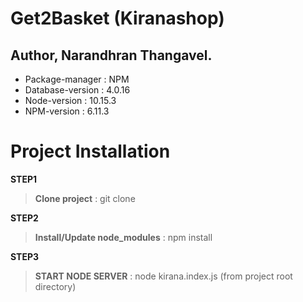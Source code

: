 # Get2Basket (Kiranashop)
## Author, Narandhran Thangavel.
* Package-manager : NPM
* Database-version : 4.0.16
* Node-version : 10.15.3
* NPM-version : 6.11.3

# Project Installation

**STEP1**
> **Clone project** :  git clone

**STEP2**
> **Install/Update node_modules** : npm install

**STEP3**
> **START NODE SERVER** : node kirana.index.js
(from project root directory)

